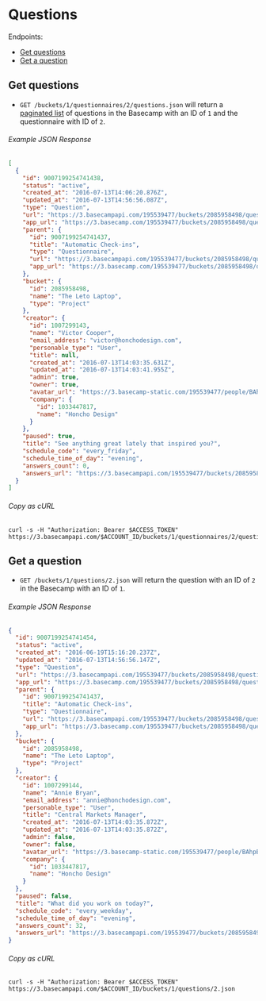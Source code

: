 Questions
=========

Endpoints:

- [Get questions](#get-questions)
- [Get a question](#get-a-question)

Get questions
-------------

* `GET /buckets/1/questionnaires/2/questions.json` will return a [paginated list][pagination] of questions in the Basecamp with an ID of `1` and the questionnaire with ID of `2`.

###### Example JSON Response
<!-- START GET /buckets/1/questionnaires/2/questions.json -->
```json
[
  {
    "id": 9007199254741438,
    "status": "active",
    "created_at": "2016-07-13T14:06:20.876Z",
    "updated_at": "2016-07-13T14:56:56.087Z",
    "type": "Question",
    "url": "https://3.basecampapi.com/195539477/buckets/2085958498/questions/9007199254741438.json",
    "app_url": "https://3.basecamp.com/195539477/buckets/2085958498/questions/9007199254741438",
    "parent": {
      "id": 9007199254741437,
      "title": "Automatic Check-ins",
      "type": "Questionnaire",
      "url": "https://3.basecampapi.com/195539477/buckets/2085958498/questionnaires/9007199254741437.json",
      "app_url": "https://3.basecamp.com/195539477/buckets/2085958498/questionnaires/9007199254741437"
    },
    "bucket": {
      "id": 2085958498,
      "name": "The Leto Laptop",
      "type": "Project"
    },
    "creator": {
      "id": 1007299143,
      "name": "Victor Cooper",
      "email_address": "victor@honchodesign.com",
      "personable_type": "User",
      "title": null,
      "created_at": "2016-07-13T14:03:35.631Z",
      "updated_at": "2016-07-13T14:03:41.955Z",
      "admin": true,
      "owner": true,
      "avatar_url": "https://3.basecamp-static.com/195539477/people/BAhpBEcqCjw=--c632b967cec296b87363a697a67a87f9cc1e5b45/avatar-64-x4",
      "company": {
        "id": 1033447817,
        "name": "Honcho Design"
      }
    },
    "paused": true,
    "title": "See anything great lately that inspired you?",
    "schedule_code": "every_friday",
    "schedule_time_of_day": "evening",
    "answers_count": 0,
    "answers_url": "https://3.basecampapi.com/195539477/buckets/2085958498/questions/9007199254741438/answers.json"
  }
]
```
<!-- END GET /buckets/1/questionnaires/2/questions.json -->
###### Copy as cURL

``` shell
curl -s -H "Authorization: Bearer $ACCESS_TOKEN" https://3.basecampapi.com/$ACCOUNT_ID/buckets/1/questionnaires/2/questions.json
```

Get a question
--------------

* `GET /buckets/1/questions/2.json` will return the question with an ID of `2` in the Basecamp with an ID of `1`.

###### Example JSON Response
<!-- START GET /buckets/1/questions/2.json -->
```json
{
  "id": 9007199254741454,
  "status": "active",
  "created_at": "2016-06-19T15:16:20.237Z",
  "updated_at": "2016-07-13T14:56:56.147Z",
  "type": "Question",
  "url": "https://3.basecampapi.com/195539477/buckets/2085958498/questions/9007199254741454.json",
  "app_url": "https://3.basecamp.com/195539477/buckets/2085958498/questions/9007199254741454",
  "parent": {
    "id": 9007199254741437,
    "title": "Automatic Check-ins",
    "type": "Questionnaire",
    "url": "https://3.basecampapi.com/195539477/buckets/2085958498/questionnaires/9007199254741437.json",
    "app_url": "https://3.basecamp.com/195539477/buckets/2085958498/questionnaires/9007199254741437"
  },
  "bucket": {
    "id": 2085958498,
    "name": "The Leto Laptop",
    "type": "Project"
  },
  "creator": {
    "id": 1007299144,
    "name": "Annie Bryan",
    "email_address": "annie@honchodesign.com",
    "personable_type": "User",
    "title": "Central Markets Manager",
    "created_at": "2016-07-13T14:03:35.872Z",
    "updated_at": "2016-07-13T14:03:35.872Z",
    "admin": false,
    "owner": false,
    "avatar_url": "https://3.basecamp-static.com/195539477/people/BAhpBEgqCjw=--8266bb0507508f3d46050d57b65924d5e2a005f3/avatar-64-x4",
    "company": {
      "id": 1033447817,
      "name": "Honcho Design"
    }
  },
  "paused": false,
  "title": "What did you work on today?",
  "schedule_code": "every_weekday",
  "schedule_time_of_day": "evening",
  "answers_count": 32,
  "answers_url": "https://3.basecampapi.com/195539477/buckets/2085958498/questions/9007199254741454/answers.json"
}
```
<!-- END GET /buckets/1/questions/2.json -->
###### Copy as cURL

``` shell
curl -s -H "Authorization: Bearer $ACCESS_TOKEN" https://3.basecampapi.com/$ACCOUNT_ID/buckets/1/questions/2.json
```

[pagination]: https://github.com/basecamp/bc3-api/blob/master/README.md#pagination
